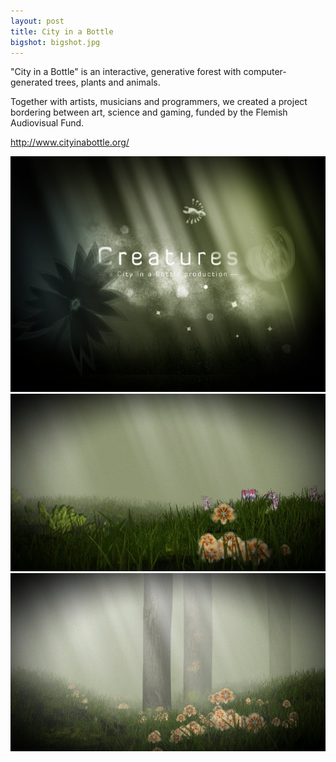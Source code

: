 ```yaml
---
layout: post
title: City in a Bottle
bigshot: bigshot.jpg
---
```

"City in a Bottle" is an interactive, generative forest with computer-generated trees, plants and animals.


Together with artists, musicians and programmers, we created a project bordering between art, science and gaming, funded by the Flemish Audiovisual Fund.

<http://www.cityinabottle.org/>

<img src="/media/city-in-a-bottle/promo.jpg">
<img src="/media/city-in-a-bottle/shot1.jpg">
<img src="/media/city-in-a-bottle/shot2.jpg">
